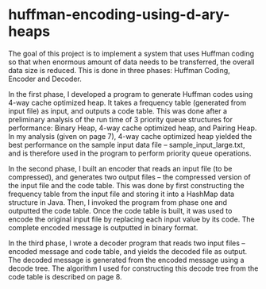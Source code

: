 # huffman-encoding-using-d-ary-heaps
The goal of this project is to implement a system that uses Huffman coding so that when enormous amount of data needs to be transferred, the overall data size is reduced. This is done in three phases: Huffman Coding, Encoder and Decoder.

In the first phase, I developed a program to generate Huffman codes using 4-way cache optimized heap. It takes a frequency table (generated from input file) as input, and outputs a code table. This was done after a preliminary analysis of the run time of 3 priority queue structures for performance: Binary Heap, 4-way cache optimized heap, and Pairing Heap. In my analysis (given on page 7), 4-way cache optimized heap yielded the best performance on the sample input data file – sample_input_large.txt, and is therefore used in the program to perform priority queue operations.

In the second phase, I built an encoder that reads an input file (to be compressed), and generates two output files – the compressed version of the input file and the code table. This was done by first constructing the frequency table from the input file and storing it into a HashMap data structure in Java. Then, I invoked the program from phase one and outputted the code table. Once the code table is built, it was used to encode the original input file by replacing each input value by its code. The complete encoded message is outputted in binary format.

In the third phase, I wrote a decoder program that reads two input files – encoded message and code table, and yields the decoded file as output. The decoded message is generated from the encoded message using a decode tree. The algorithm I used for constructing this decode tree from the code table is described on page 8.


